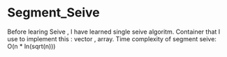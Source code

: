 # Segment_Seive
Before learing Seive , I have learned single seive  algoritm.
Container that  I use to implement this : vector  , array.
Time complexity of segment seive: O(n * ln(sqrt(n)))
